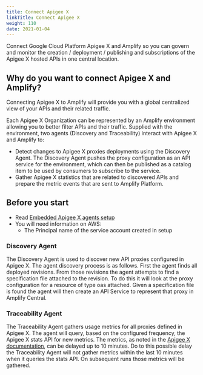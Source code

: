 ```yaml
---
title: Connect Apigee X
linkTitle: Connect Apigee X
weight: 110
date: 2021-01-04
---
```

Connect Google Cloud Platform Apigee X and Amplify so you can govern and monitor the creation / deployment / publishing and subscriptions of the Apigee X hosted APIs in one central location.

## Why do you want to connect Apigee X and Amplify?

Connecting Apigee X to Amplify will provide you with a global centralized view of your APIs and their related traffic.

Each Apigee X Organization can be represented by an Amplify environment allowing you to better filter APIs and their traffic. Supplied with the environment, two agents (Discovery and Traceability) interact with Apigee X and Amplify to:

* Detect changes to Apigee X proxies deployments using the Discovery Agent. The Discovery Agent pushes the proxy configuration as an API service for the environment, which can then be published as a catalog item to be used by consumers to subscribe to the service.
* Gather Apigee X statistics that are related to discovered APIs and prepare the metric events that are sent to Amplify Platform.

## Before you start

* Read [Embedded Apigee X agents setup](/docs/connect_manage_environ/connect_apigee_x/embedded-agent-setup/)
* You will need information on AWS:
    * The Principal name of the service account created in setup

### Discovery Agent

The Discovery Agent is used to discover new API proxies configured in Apigee X. The agent discovery process is as follows. First the agent finds all deployed revisions. From those revisions the agent attempts to find a specification file attached to the revision. To do this it will look at the proxy configuration for a resource of type oas attached. Given a specification file is found the agent will then create an API Service to represent that proxy in Amplify Central.

### Traceability Agent

The Traceability Agent gathers usage metrics for all proxies defined in Apigee X. The agent will query, based on the configured frequency, the Apigee X stats API for new metrics. The metrics, as noted in the [Apigee X documentation](https://cloud.google.com/apigee/docs/api-platform/analytics/use-analytics-api-measure-api-program-performance), can be delayed up to 10 minutes. Do to this possible delay the Traceability Agent will not gather metrics within the last 10 minutes when it queries the stats API. On subsequent runs those metrics will be gathered.